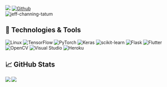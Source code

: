 ![](https://visitor-badge.laobi.icu/badge?page_id=CharalambosIoannou.CharalambosIoannou) [![Github](https://img.shields.io/github/followers/Mxhmovd?label=Followers&logo=Github)](https://github.com/Mxhmovd)<br>
![jeff-channing-tatum](https://user-images.githubusercontent.com/32795892/135889815-ae02f83f-2946-4174-ac62-890f549d2c94.gif)

## 🔧 Technologies & Tools
![Linux](https://img.shields.io/badge/Linux-FCC624?style=for-the-badge&logo=linux&logoColor=black)
![TensorFlow](https://img.shields.io/badge/TensorFlow-%23FF6F00.svg?style=for-the-badge&logo=TensorFlow&logoColor=white)
![PyTorch](https://img.shields.io/badge/PyTorch-%23EE4C2C.svg?style=for-the-badge&logo=PyTorch&logoColor=white)
![Keras](https://img.shields.io/badge/Keras-%23D00000.svg?style=for-the-badge&logo=Keras&logoColor=white)
![scikit-learn](https://img.shields.io/badge/scikit--learn-%23F7931E.svg?style=for-the-badge&logo=scikit-learn&logoColor=white)
![Flask](https://img.shields.io/badge/flask-%23000.svg?style=for-the-badge&logo=flask&logoColor=white)
![Flutter](https://img.shields.io/badge/Flutter-%2302569B.svg?style=for-the-badge&logo=Flutter&logoColor=white)
![OpenCV](https://img.shields.io/badge/opencv-%23white.svg?style=for-the-badge&logo=opencv&logoColor=white)
![Visual Studio](https://img.shields.io/badge/Visual%20Studio-5C2D91.svg?style=for-the-badge&logo=visual-studio&logoColor=white)
![Heroku](https://img.shields.io/badge/heroku-%23430098.svg?style=for-the-badge&logo=heroku&logoColor=white)

## &#x1f4c8; GitHub Stats
<div>
<a href="https://github-readme-stats.vercel.app/api?username=Mxhmovd&theme=tokyonight">
  <img  align="left" src="https://github-readme-stats.vercel.app/api?username=Mxhmovd&count_private=true&show_icons=true&theme=tokyonight" />
</a>
<a href="https://github-readme-stats.vercel.app/api/top-langs/?username=Mxhmovd&hide=php&theme=tokyonight">
  <img align="left" src="https://github-readme-stats.vercel.app/api/top-langs/?username=Mxhmovd&hide=php&theme=tokyonight" />
</a>
</div>
